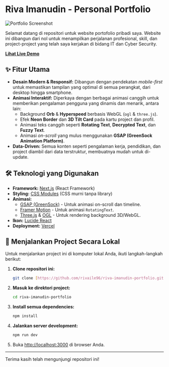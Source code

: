 # Riva Imanudin - Personal Portfolio

![Portfolio Screenshot](<[GANTI_DENGAN_LINK_SCREENSHOT_LU.png](https://imgur.com/NttPwHc)>)

Selamat datang di repositori untuk website portofolio pribadi saya. Website ini dibangun dari nol untuk menampilkan perjalanan profesional, skill, dan project-project yang telah saya kerjakan di bidang IT dan Cyber Security.

**[ Lihat Live Demo](<https://riva-imanudin-portfolio.vercel.app/>)**

## ✨ Fitur Utama

-   **Desain Modern & Responsif:** Dibangun dengan pendekatan *mobile-first* untuk memastikan tampilan yang optimal di semua perangkat, dari desktop hingga smartphone.
-   **Animasi Interaktif:** Diperkaya dengan berbagai animasi canggih untuk memberikan pengalaman pengguna yang dinamis dan menarik, antara lain:
    -   Background **Orb** & **Hyperspeed** berbasis WebGL (`ogl` & `three.js`).
    -   Efek **Neon Border** dan **3D Tilt Card** pada kartu project dan profil.
    -   Animasi teks canggih seperti **Rotating Text**, **Decrypted Text**, dan **Fuzzy Text**.
    -   Animasi *on-scroll* yang mulus menggunakan **GSAP (GreenSock Animation Platform)**.
-   **Data-Driven:** Semua konten seperti pengalaman kerja, pendidikan, dan project diambil dari data terstruktur, membuatnya mudah untuk di-update.

## 🛠️ Teknologi yang Digunakan

-   **Framework:** [Next.js](https://nextjs.org/) (React Framework)
-   **Styling:** [CSS Modules](https://github.com/css-modules/css-modules) (CSS murni tanpa library)
-   **Animasi:**
    -   [GSAP (GreenSock)](https://gsap.com/) - Untuk animasi on-scroll dan timeline.
    -   [Framer Motion](https://www.framer.com/motion/) - Untuk animasi `RotatingText`.
    -   [Three.js](https://threejs.org/) & [OGL](https://oframe.github.io/ogl/_site/) - Untuk rendering background 3D/WebGL.
-   **Ikon:** [Lucide React](https://lucide.dev/)
-   **Deployment:** [Vercel](https://vercel.com/)

## 🚀 Menjalankan Project Secara Lokal

Untuk menjalankan project ini di komputer lokal Anda, ikuti langkah-langkah berikut:

1.  **Clone repositori ini:**
    ```bash
    git clone [https://github.com/rivaile96/riva-imanudin-portfolio.git](https://github.com/rivaile96/riva-imanudin-portfolio.git)
    ```

2.  **Masuk ke direktori project:**
    ```bash
    cd riva-imanudin-portfolio
    ```

3.  **Install semua dependencies:**
    ```bash
    npm install
    ```

4.  **Jalankan server development:**
    ```bash
    npm run dev
    ```

5.  Buka [http://localhost:3000](http://localhost:3000) di browser Anda.

---

Terima kasih telah mengunjungi repositori ini!
